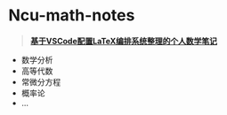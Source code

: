 # Ncu-math-notes

>[**基于VSCode配置LaTeX编排系统整理的个人数学笔记**](https://zhuanlan.zhihu.com/p/166523064)

- 数学分析
- 高等代数
- 常微分方程
- 概率论
- ...

